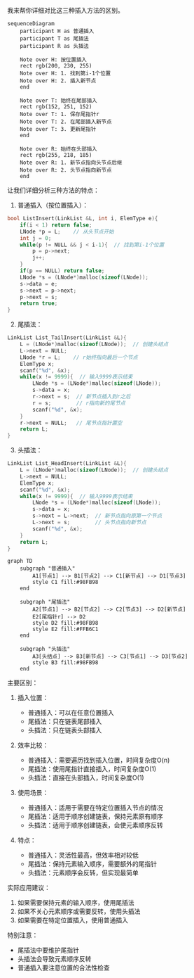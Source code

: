 我来帮你详细对比这三种插入方法的区别。

```mermaid
sequenceDiagram
    participant H as 普通插入
    participant T as 尾插法
    participant R as 头插法
    
    Note over H: 按位置插入
    rect rgb(200, 230, 255)
    Note over H: 1. 找到第i-1个位置
    Note over H: 2. 插入新节点
    end
    
    Note over T: 始终在尾部插入
    rect rgb(152, 251, 152)
    Note over T: 1. 保存尾指针r
    Note over T: 2. 在尾部插入新节点
    Note over T: 3. 更新尾指针
    end
    
    Note over R: 始终在头部插入
    rect rgb(255, 218, 185)
    Note over R: 1. 新节点指向头节点后继
    Note over R: 2. 头节点指向新节点
    end

```

让我们详细分析三种方法的特点：

1. 普通插入（按位置插入）：
```c
bool ListInsert(LinkList &L, int i, ElemType e){
    if(i < 1) return false;
    LNode *p = L;    // 从头节点开始
    int j = 0;
    while(p != NULL && j < i-1){  // 找到第i-1个位置
        p = p->next;
        j++;
    }
    if(p == NULL) return false;
    LNode *s = (LNode*)malloc(sizeof(LNode));
    s->data = e;
    s->next = p->next;
    p->next = s;
    return true;
}
```

2. 尾插法：
```c
LinkList List_TailInsert(LinkList &L){
    L = (LNode*)malloc(sizeof(LNode));  // 创建头结点
    L->next = NULL;
    LNode *r = L;    // r始终指向最后一个节点
    ElemType x;
    scanf("%d", &x);
    while(x != 9999){  // 输入9999表示结束
        LNode *s = (LNode*)malloc(sizeof(LNode));
        s->data = x;
        r->next = s;  // 新节点插入到r之后
        r = s;        // r指向新的尾节点
        scanf("%d", &x);
    }
    r->next = NULL;   // 尾节点指针置空
    return L;
}
```

3. 头插法：
```c
LinkList List_HeadInsert(LinkList &L){
    L = (LNode*)malloc(sizeof(LNode));  // 创建头结点
    L->next = NULL;
    ElemType x;
    scanf("%d", &x);
    while(x != 9999){  // 输入9999表示结束
        LNode *s = (LNode*)malloc(sizeof(LNode));
        s->data = x;
        s->next = L->next;  // 新节点指向原第一个节点
        L->next = s;        // 头节点指向新节点
        scanf("%d", &x);
    }
    return L;
}
```

```mermaid
graph TD
    subgraph "普通插入"
        A1[节点1] --> B1[节点2] --> C1[新节点] --> D1[节点3]
        style C1 fill:#98FB98
    end

    subgraph "尾插法"
        A2[节点1] --> B2[节点2] --> C2[节点3] --> D2[新节点]
        E2[尾指针r] --> D2
        style D2 fill:#98FB98
        style E2 fill:#FFB6C1
    end

    subgraph "头插法"
        A3[头结点] --> B3[新节点] --> C3[节点1] --> D3[节点2]
        style B3 fill:#98FB98
    end

```

主要区别：

1. 插入位置：
   - 普通插入：可以在任意位置插入
   - 尾插法：只在链表尾部插入
   - 头插法：只在链表头部插入

2. 效率比较：
   - 普通插入：需要遍历找到插入位置，时间复杂度O(n)
   - 尾插法：使用尾指针直接插入，时间复杂度O(1)
   - 头插法：直接在头部插入，时间复杂度O(1)

3. 使用场景：
   - 普通插入：适用于需要在特定位置插入节点的情况
   - 尾插法：适用于顺序创建链表，保持元素原有顺序
   - 头插法：适用于顺序创建链表，会使元素顺序反转

4. 特点：
   - 普通插入：灵活性最高，但效率相对较低
   - 尾插法：保持元素输入顺序，需要额外的尾指针
   - 头插法：元素顺序会反转，但实现最简单

实际应用建议：
1. 如果需要保持元素的输入顺序，使用尾插法
2. 如果不关心元素顺序或需要反转，使用头插法
3. 如果需要在特定位置插入，使用普通插入

特别注意：
- 尾插法中要维护尾指针
- 头插法会导致元素顺序反转
- 普通插入要注意位置的合法性检查
<!--stackedit_data:
eyJoaXN0b3J5IjpbMzc5Nzg3ODE3XX0=
-->